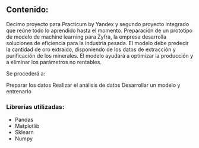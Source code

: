 ## Contenido:

Decimo proyecto para Practicum by Yandex y segundo proyecto integrado que reúne todo lo aprendido hasta el momento. Preparación de un prototipo de modelo de machine 
learning para Zyfra, la empresa desarrolla soluciones de eficiencia para la industria pesada. El modelo debe predecir la cantidad de oro extraído, disponiendo de los 
datos de extracción y purificación de los minerales. El modelo ayudará a optimizar la producción y a eliminar los parámetros no rentables.

Se procederá a:

Preparar los datos
Realizar el análisis de datos
Desarrollar un modelo y entrenarlo

### Librerías utilizadas:
- Pandas
- Matplotlib
- Sklearn
- Numpy
